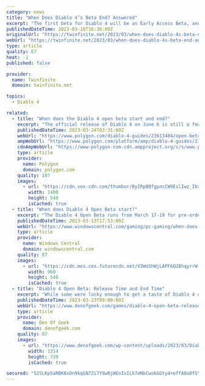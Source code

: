 ```yaml
---
category: news
title: "When Does Diablo 4’s Beta End? Answered"
excerpt: "The first beta for Diablo 4 will be an Early Access Beta, and is only available to those who preordered any version of the game and then followed the extra steps to claim it. The Early Access Beta ..."
publishedDateTime: 2023-03-16T16:38:00Z
originalUrl: "https://twinfinite.net/2023/03/when-does-diablo-4s-beta-end-answered/"
webUrl: "https://twinfinite.net/2023/03/when-does-diablo-4s-beta-end-answered/"
type: article
quality: 67
heat: -1
published: false

provider:
  name: Twinfinite
  domain: twinfinite.net

topics:
  - Diablo 4

related:
  - title: "When does the Diablo 4 open beta start and end?"
    excerpt: "The official release of Diablo 4 on June 6 is still a few months away, but players will be able to preview the battle against Lilith’s minions during two open beta weekends in March. Now we’re onto ..."
    publishedDateTime: 2023-03-24T03:31:00Z
    webUrl: "https://www.polygon.com/diablo-4-guides/23613404/open-beta-dates-times-end-access"
    ampWebUrl: "https://www.polygon.com/platform/amp/diablo-4-guides/23613404/open-beta-dates-times-end-access"
    cdnAmpWebUrl: "https://www-polygon-com.cdn.ampproject.org/c/s/www.polygon.com/platform/amp/diablo-4-guides/23613404/open-beta-dates-times-end-access"
    type: article
    provider:
      name: Polygon
      domain: polygon.com
    quality: 107
    images:
      - url: "https://cdn.vox-cdn.com/thumbor/ByIRpBQfgpncCW9EslIwz_IbxM0=/0x0:1520x540/1400x933/filters:focal(639x149:881x391):no_upscale()/cdn.vox-cdn.com/uploads/chorus_image/image/72010038/Diablo_4_Open_Beta_cover.0.jpg"
        width: 1400
        height: 540
        isCached: true
  - title: "When does Diablo 4 Open Beta start?"
    excerpt: "The Diablo 4 Open Beta runs from March 17-19 for pre-order customers, and March 24-26 for all other players. You’ll have access to the Prologue and Act 1 of Diablo 4, and be able to level up to 25."
    publishedDateTime: 2023-03-13T17:53:00Z
    webUrl: "https://www.windowscentral.com/gaming/pc-gaming/when-does-diablo-4-open-beta-start"
    type: article
    provider:
      name: Windows Central
      domain: windowscentral.com
    quality: 87
    images:
      - url: "https://cdn.mos.cms.futurecdn.net/V3WoShWjLAPF6Q2BhqyrrW-1200-80.jpg"
        width: 960
        height: 540
        isCached: true
  - title: "Diablo 4 Open Beta: Release Time and End Time"
    excerpt: "While some were lucky enough to get a taste of Diablo 4 during the game’s Early Access beta, everyone will soon be able to join the game’s open beta (no chicken sandwich required). Of course, it helps ..."
    publishedDateTime: 2023-03-23T09:00:00Z
    webUrl: "https://www.denofgeek.com/games/diablo-4-open-beta-release-time-and-end-time/"
    type: article
    provider:
      name: Den Of Geek
      domain: denofgeek.com
    quality: 87
    images:
      - url: "https://www.denofgeek.com/wp-content/uploads/2023/03/Diablo-4-1.jpg"
        width: 1314
        height: 739
        isCached: true

secured: "52SLKp5aRBK8xDn9kqGN7Zi7Y9wRjWEoIsILk7eNbCwobGGty4+offA8oDfSYQV2mDLwhggVwtPNSseXZ73LeJbsXkRNax6dOztX57jKgkq4rm+7kw2da/1pi+0bx5QmHH5vRSCtGwj/94Yei40XfAMQ8B9vHjx4HhGHlzaA1pgwk1oHPTe1W8w5lNNFd9GTMoA90HDvwhDSD6+xHqegg1hW7uTgYbn0XTJsuiLy+y/CplXVaEy5lCEL+1FeIPNuHl/DNQ7WZ0w3sg1BQr4RMmnDF4sIxF0kgyd9cM77cSeNDOfv1y/fGZF4zN3HAxERM/Iwdlcg+XKEnjLFFduF9AO9LkaSEm2I/XeYRFiv7VY=;M7DNkUfbfXwAbSO3CkVT4A=="
---
```


